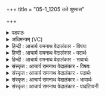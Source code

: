 +++
title = "05-1_1205 उत्ते शुष्मास"

+++
<details><summary>पदपाठः</summary>

उ꣢त्। ते꣣। शु꣡ष्मा꣢꣯सः। ई꣣रते। सि꣡न्धोः꣢꣯। ऊ꣣र्मेः꣢। इ꣣व। स्वनः꣢। वा꣣ण꣡स्य꣢। चो꣣दय। पवि꣢म्। १२०५।
</details>

<details><summary>अधिमन्त्रम् (VC)</summary>

- पवमानः सोमः
- उचथ्य आङ्गिरसः
- गायत्री
- षड्जः
</details>

<details><summary>हिन्दी : आचार्य रामनाथ वेदालंकार - विषयः</summary>

प्रारम्भ में उपासक की स्तोत्रगान की पद्धति का वर्णन है।
</details>

<details><summary>हिन्दी : आचार्य रामनाथ वेदालंकार - पदार्थः</summary>

पदार्थान्वयभाषाः -  हे भक्ति को सिद्ध करनेवाले उपासक ! (ते) तेरे (शुष्मासः) बलवान् स्तोत्रसमूह (उदीरते) उठ रहे हैं। उनकी (सिन्धोः ऊर्मेः इव) समुद्र की लहर जैसी (स्वनः) गीत की ध्वनि है। तू (वाणस्य) वीणादण्ड की (पवित्रम्) तन्त्री को (चोदय) प्रेरित कर,अर्थात् वीणा-वादन के साथ प्रभु-भक्ति के स्तोत्र तरङ्गित कर ॥१॥
</details>

<details><summary>हिन्दी : आचार्य रामनाथ वेदालंकार - भावार्थः</summary>

भावार्थभाषाः -  मधुर गीतों के साथ जब सितार,मञ्जीरे आदि बाजे ताल-मेल पूर्वक बजाये जाते हैं,तब अपूर्व भक्ति का प्रवाह उत्तरङ्गित होता है ॥१॥
</details>

<details><summary>संस्कृत : आचार्य रामनाथ वेदालंकार - विषयः</summary>

तत्रादावुपासकस्य स्तोत्रगानपद्धतिमाह।
</details>

<details><summary>संस्कृत : आचार्य रामनाथ वेदालंकार - पदार्थः</summary>

पदार्थान्वयभाषाः -  हे भक्तिसाधक उपासक ! (ते) तव (शुष्मासः) शुष्माः बलवन्तः स्तोत्रसमूहाः (उदीरते) उद्गच्छन्ति,तेषाम् (सिन्धोः ऊर्मेः इव) समुद्रस्य तरङ्गस्य इव (स्वनः) गीतध्वनिरस्ति। त्वम् (वाणस्य) वीणादण्डस्य (पविम्) तन्त्रीम् (चोदय) प्रेरय,वीणावादनेन प्रभुभक्तिस्तोत्राणि तरङ्गयेति भावः ॥१॥
</details>

<details><summary>संस्कृत : आचार्य रामनाथ वेदालंकार - भावार्थः</summary>

भावार्थभाषाः -  मधुरैर्गीतैर्यदा वीणामञ्जीरादीनि वाद्यानि सलयं संवाद्यन्ते तदाऽपूर्वभक्तिप्रवाह उत्तरङ्गायते ॥१॥
</details>

<details><summary>संस्कृत : आचार्य रामनाथ वेदालंकार - पादटिप्पनी</summary>

टिप्पणी:   १. ऋ० ९।५०।१।
</details>